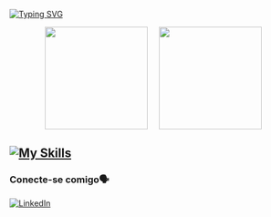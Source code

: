 [![Typing SVG](https://readme-typing-svg.demolab.com?font=Fira+Code&weight=600&size=22&duration=4980&pause=1000&color=8131ACFD&width=435&lines=Hello+my+name+is+Bianca!%F0%9F%99%8B%F0%9F%8F%BE%E2%80%8D%E2%99%80%EF%B8%8F;I+am+a+Computer+Science+student%F0%9F%91%A9%F0%9F%8F%BE%E2%80%8D%F0%9F%92%BB;Here+you+can+see+my+projects%F0%9F%92%BB)](https://git.io/typing-svg)

<div align="center" style="display: flex; justify-content: center; flex-wrap: wrap;">
  <img src="https://github-readme-streak-stats.herokuapp.com/?user=BiancaCancian&theme=tokyonight&hide_border=true" style="margin: 0 10px;" height="180em" />
  <img src="https://github-readme-stats.vercel.app/api/top-langs/?username=BiancaCancian&theme=tokyonight&show_icons=true&hide_border=true&layout=compact" style="margin: 0 10px;" height="180em" />
</div>



<h2>
<a href="https://skillicons.dev">
    <img src="https://skillicons.dev/icons?i=js,html,css,sass,bootstrap,python,flask,java,spring,mysql,postgresql,mongodb,react,typescript" alt="My Skills">
</a>
</h2>
 

### Conecte-se comigo🗣️

[![LinkedIn](https://img.shields.io/badge/-LinkedIn-000?style=for-the-badge&logo=linkedin&logoColor=FF00F6&color:FFF)](https://www.linkedin.com/in/bianca-cancian-4a60b61a3/)
